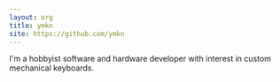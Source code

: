 ```yaml
---
layout: org
title: ymkn
site: https://github.com/ymkn
---
```

I'm a hobbyist software and hardware developer with interest in
custom mechanical keyboards.

